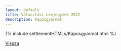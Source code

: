 ```yaml
---
layout: default
title: Választási névjegyzék 2022
description: Kaposgyarmat
---
```


{% include settlementHTMLs/Kaposgyarmat.html %}

[Vissza](../)